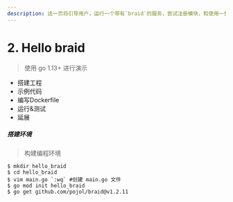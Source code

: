 ```yaml
---
description: 这一页将引导用户，运行一个带有`braid`的服务，尝试注册模块，和使用一些braid含有的功能。
---
```


# 2. Hello braid

> 使用 go 1.13+ 进行演示



* 搭建工程
* 示例代码
* 编写Dockerfile
* 运行&测试
* 延展



##### 搭建环境

> 构建编程环境

```shell
$ mkdir hello_braid
$ cd hello_braid
$ vim main.go `:wq` #创建 main.go 文件
$ go mod init hello_braid
$ go get github.com/pojol/braid@v1.2.11
```

